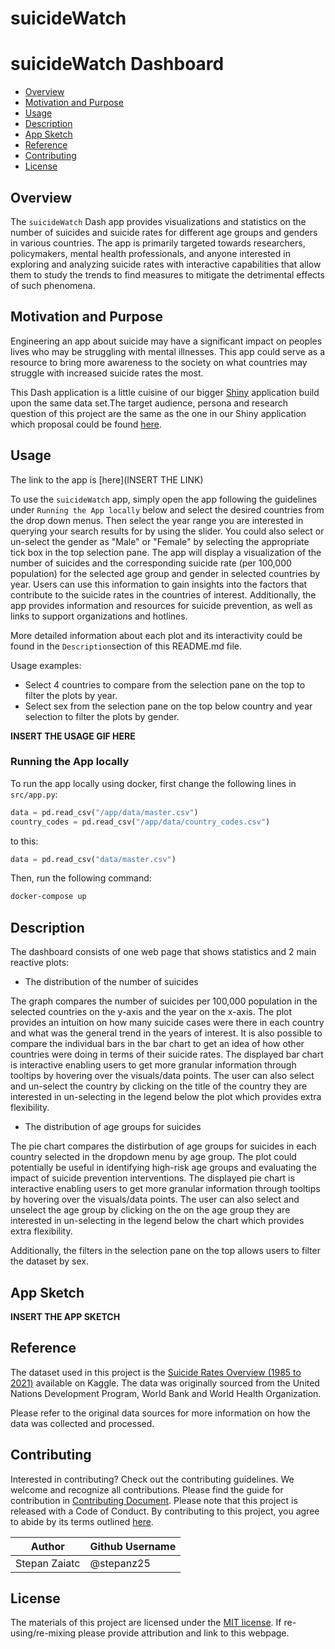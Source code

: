 # suicideWatch

# suicideWatch Dashboard

- [Overview](#overview)
- [Motivation and Purpose](#motivation-and-purpose)
- [Usage](#usage)
- [Description](#description)
- [App Sketch](#app-sketch)
- [Reference](#reference)
- [Contributing](#contributing)
- [License](#license)

## Overview

The `suicideWatch` Dash app provides visualizations and statistics on the number of suicides and suicide rates for different age groups and genders in various countries. The app is primarily targeted towards researchers, policymakers, mental health professionals, and anyone interested in exploring and analyzing suicide rates with interactive capabilities that allow them to study the trends to find measures to mitigate the detrimental effects of such phenomena.

## Motivation and Purpose

Engineering an app about suicide may have a significant impact on peoples lives who may be struggling with mental illnesses. This app could serve as a resource to bring more awareness to the society on what countries may struggle with increased suicide rates the most.

This Dash application is a little cuisine of our bigger [Shiny](https://github.com/UBC-MDS/suicide_indicator_r) application build upon the same data set.The target audience, persona and research question of this project are the same as the one in our Shiny application which proposal could be found [here](https://github.com/UBC-MDS/suicide_indicator_r/blob/main/proposal.md).

## Usage

The link to the app is [here](INSERT THE LINK)

To use the `suicideWatch` app, simply open the app following the guidelines under `Running the App locally` below and select the desired countries from the drop down menus. Then select the year range you are interested in querying your search results for by using the slider. You could also select or un-select the gender as "Male" or "Female" by selecting the appropriate tick box in the top selection pane. The app will display a visualization of the number of suicides and the corresponding suicide rate (per 100,000 population) for the selected age group and gender in selected countries by year. Users can use this information to gain insights into the factors that contribute to the suicide rates in the countries of interest. Additionally, the app provides information and resources for suicide prevention, as well as links to support organizations and hotlines.

More detailed information about each plot and its interactivity could be found in the `Description`section of this README.md file.

Usage examples:

- Select 4 countries to compare from the selection pane on the top to filter the plots by year.
- Select sex from the selection pane on the top below country and year selection to filter the plots by gender.

**INSERT THE USAGE GIF HERE**

### Running the App locally

To run the app locally using docker, first change the following lines in `src/app.py`:

```python
data = pd.read_csv("/app/data/master.csv")
country_codes = pd.read_csv("/app/data/country_codes.csv")
```

to this:

```python
data = pd.read_csv("data/master.csv")
```

Then, run the following command:

```bash
docker-compose up
```

## Description

The dashboard consists of one web page that shows statistics and 2 main reactive plots:

- The distribution of the number of suicides

The graph compares the number of suicides per 100,000 population in the selected countries on the y-axis and the year on the x-axis. The plot provides an intuition on how many suicide cases were there in each country and what was the general trend in the years of interest. It is also possible to compare the individual bars in the bar chart to get an idea of how other countries were doing in terms of their suicide rates. The displayed bar chart is interactive enabling users to get more granular information through tooltips by hovering over the visuals/data points. The user can also select and un-select the country by clicking on the title of the country they are interested in un-selecting in the legend below the plot which provides extra flexibility.

- The distribution of age groups for suicides

The pie chart compares the distirbution of age groups for suicides in each country selected in the dropdown menu by age group. The plot could potentially be useful in identifying high-risk age groups and evaluating the impact of suicide prevention interventions. The displayed pie chart is interactive enabling users to get more granular information through tooltips by hovering over the visuals/data points. The user can also select and unselect the age group by clicking on the on the age group they are interested in un-selecting in the legend below the chart which provides extra flexibility.

Additionally, the filters in the selection pane on the top allows users to filter the dataset by sex.

## App Sketch

**INSERT THE APP SKETCH**

## Reference

The dataset used in this project is the [Suicide Rates Overview (1985 to 2021)](https://www.kaggle.com/datasets/omkargowda/suicide-rates-overview-1985-to-2021) available on Kaggle. The data was originally sourced from the United Nations Development Program, World Bank and World Health Organization.

Please refer to the original data sources for more information on how the data was collected and processed.

## Contributing

Interested in contributing? Check out the contributing guidelines. We welcome and recognize all contributions. Please find the guide for contribution in [Contributing Document](https://github.com/stepanz25/suicideWatch/blob/main/CONTRIBUTING.md). Please note that this project is released with a Code of Conduct. By contributing to this project, you agree to abide by its terms outlined [here](https://github.com/stepanz25/suicideWatch/blob/main/CODE_OF_CONDUCT.md).

|  Author  |  Github Username |
|--------------|------------------|
|  Stepan Zaiatc |  @stepanz25 |

## License

The materials of this project are licensed under the [MIT license](https://github.com/stepanz25/suicideWatch/blob/main/LICENSE). If re-using/re-mixing please provide attribution and link to this webpage.
